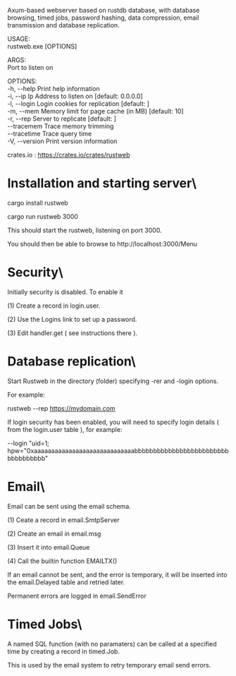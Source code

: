 Axum-based webserver based on rustdb database, with database browsing, 
timed jobs, password hashing, data compression, email transmission and database replication.

USAGE:\
    rustweb.exe [OPTIONS] <PORT>

ARGS:\
    <PORT>    Port to listen on

OPTIONS:\
    -h, --help             Print help information\
    -i, --ip <IP>          Ip Address to listen on [default: 0.0.0.0]\
    -l, --login <LOGIN>    Login cookies for replication [default: ]\
    -m, --mem <MEM>        Memory limit for page cache (in MB) [default: 10]\
    -r, --rep <REP>        Server to replicate [default: ]\
        --tracemem         Trace memory trimming\
        --tracetime        Trace query time\
    -V, --version          Print version information

crates.io : https://crates.io/crates/rustweb

Installation and starting server\
================================

cargo install rustweb

cargo run rustweb 3000

This should start the rustweb, listening on port 3000.

You should then be able to browse to http://localhost:3000/Menu

Security\
========

Initially security is disabled. To enable it 

(1) Create a record in login.user.

(2) Use the Logins link to set up a password.

(3) Edit handler.get ( see instructions there ).

Database replication\
====================

Start Rustweb in the directory (folder) specifying -rer and -login options.

For example:

rustweb --rep https://mydomain.com

If login security has been enabled, you will need to specify login details ( from the login.user table ), for example:

--login "uid=1; hpw="0xaaaaaaaaaaaaaaaaaaaaaaaaaaaaabbbbbbbbbbbbbbbbbbbbbbbbbbbbbbbbbbb"

Email\
=====

Email can be sent using the email schema.

(1) Ceate a record in email.SmtpServer

(2) Create an email in email.msg

(3) Insert it into email.Queue

(4) Call the builtin function EMAILTX()

If an email cannot be sent, and the error is temporary, it will be inserted into the email.Delayed table and retried later.

Permanent errors are logged in email.SendError

Timed Jobs\
==========

A named SQL function (with no paramaters) can be called at a specified time by creating a record in timed.Job.

This is used by the email system to retry temporary email send errors.
 